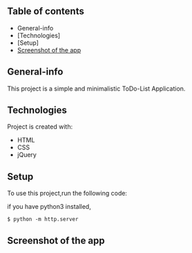## Table of contents
* General-info
* [Technologies]
* [Setup]
* [Screenshot of the app](.\to-do-app\images\screenshot.png)

## General-info
This project is a simple and minimalistic ToDo-List Application.
	
## Technologies
Project is created with:
* HTML
* CSS
* jQuery

	
## Setup
To use this project,run the following code:

if you have python3 installed,

```
$ python -m http.server

```
## Screenshot of the app

